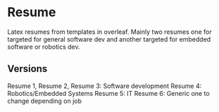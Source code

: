 # Resume
Latex resumes from templates in overleaf. Mainly two resumes one for targeted for general software dev and another targeted for embedded software or robotics dev. 

## Versions

Resume 1, Resume 2, Resume 3: Software development
Resume 4: Robotics/Embedded Systems
Resume 5: IT
Resume 6: Generic one to change depending on job